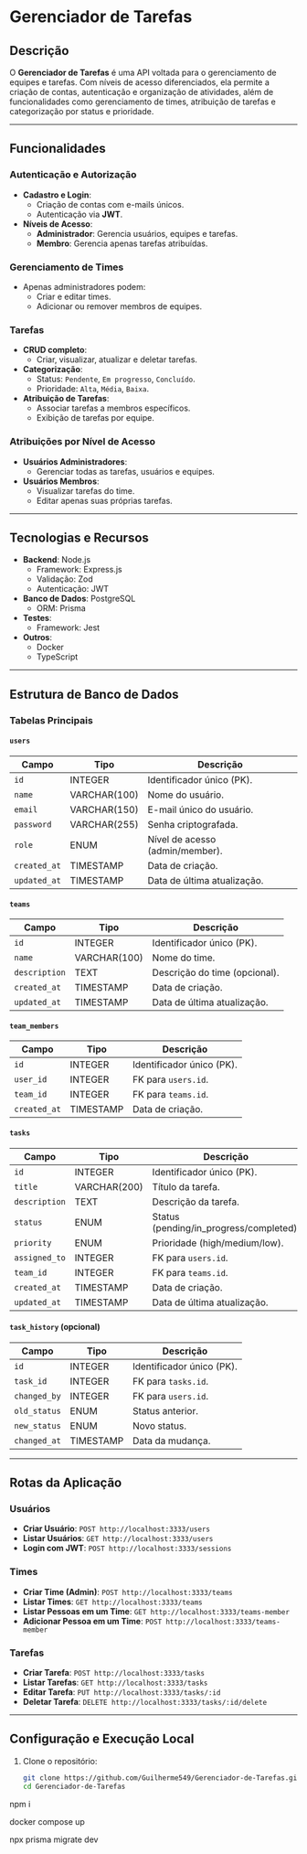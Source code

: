# Gerenciador de Tarefas

## Descrição

O **Gerenciador de Tarefas** é uma API voltada para o gerenciamento de equipes e tarefas. Com níveis de acesso diferenciados, ela permite a criação de contas, autenticação e organização de atividades, além de funcionalidades como gerenciamento de times, atribuição de tarefas e categorização por status e prioridade.

---

## Funcionalidades

### Autenticação e Autorização
- **Cadastro e Login**:
  - Criação de contas com e-mails únicos.
  - Autenticação via **JWT**.
- **Níveis de Acesso**:
  - **Administrador**: Gerencia usuários, equipes e tarefas.
  - **Membro**: Gerencia apenas tarefas atribuídas.

### Gerenciamento de Times
- Apenas administradores podem:
  - Criar e editar times.
  - Adicionar ou remover membros de equipes.

### Tarefas
- **CRUD completo**:
  - Criar, visualizar, atualizar e deletar tarefas.
- **Categorização**:
  - Status: `Pendente`, `Em progresso`, `Concluído`.
  - Prioridade: `Alta`, `Média`, `Baixa`.
- **Atribuição de Tarefas**:
  - Associar tarefas a membros específicos.
  - Exibição de tarefas por equipe.

### Atribuições por Nível de Acesso
- **Usuários Administradores**:
  - Gerenciar todas as tarefas, usuários e equipes.
- **Usuários Membros**:
  - Visualizar tarefas do time.
  - Editar apenas suas próprias tarefas.

---

## Tecnologias e Recursos

- **Backend**: Node.js
  - Framework: Express.js
  - Validação: Zod
  - Autenticação: JWT
- **Banco de Dados**: PostgreSQL
  - ORM: Prisma
- **Testes**:
  - Framework: Jest
- **Outros**:
  - Docker
  - TypeScript

---

## Estrutura de Banco de Dados

### Tabelas Principais

#### `users`
| Campo       | Tipo          | Descrição                        |
|-------------|---------------|----------------------------------|
| `id`        | INTEGER       | Identificador único (PK).        |
| `name`      | VARCHAR(100)  | Nome do usuário.                 |
| `email`     | VARCHAR(150)  | E-mail único do usuário.         |
| `password`  | VARCHAR(255)  | Senha criptografada.             |
| `role`      | ENUM          | Nível de acesso (admin/member).  |
| `created_at`| TIMESTAMP     | Data de criação.                 |
| `updated_at`| TIMESTAMP     | Data de última atualização.      |

#### `teams`
| Campo       | Tipo          | Descrição                        |
|-------------|---------------|----------------------------------|
| `id`        | INTEGER       | Identificador único (PK).        |
| `name`      | VARCHAR(100)  | Nome do time.                    |
| `description`| TEXT         | Descrição do time (opcional).    |
| `created_at`| TIMESTAMP     | Data de criação.                 |
| `updated_at`| TIMESTAMP     | Data de última atualização.      |

#### `team_members`
| Campo       | Tipo          | Descrição                        |
|-------------|---------------|----------------------------------|
| `id`        | INTEGER       | Identificador único (PK).        |
| `user_id`   | INTEGER       | FK para `users.id`.              |
| `team_id`   | INTEGER       | FK para `teams.id`.              |
| `created_at`| TIMESTAMP     | Data de criação.                 |

#### `tasks`
| Campo       | Tipo          | Descrição                        |
|-------------|---------------|----------------------------------|
| `id`        | INTEGER       | Identificador único (PK).        |
| `title`     | VARCHAR(200)  | Título da tarefa.                |
| `description`| TEXT         | Descrição da tarefa.             |
| `status`    | ENUM          | Status (pending/in_progress/completed). |
| `priority`  | ENUM          | Prioridade (high/medium/low).    |
| `assigned_to`| INTEGER      | FK para `users.id`.              |
| `team_id`   | INTEGER       | FK para `teams.id`.              |
| `created_at`| TIMESTAMP     | Data de criação.                 |
| `updated_at`| TIMESTAMP     | Data de última atualização.      |

#### `task_history` (opcional)
| Campo       | Tipo          | Descrição                        |
|-------------|---------------|----------------------------------|
| `id`        | INTEGER       | Identificador único (PK).        |
| `task_id`   | INTEGER       | FK para `tasks.id`.              |
| `changed_by`| INTEGER       | FK para `users.id`.              |
| `old_status`| ENUM          | Status anterior.                 |
| `new_status`| ENUM          | Novo status.                     |
| `changed_at`| TIMESTAMP     | Data da mudança.                 |

---

## Rotas da Aplicação

### Usuários
- **Criar Usuário**: `POST http://localhost:3333/users`
- **Listar Usuários**: `GET http://localhost:3333/users`
- **Login com JWT**: `POST http://localhost:3333/sessions`

### Times
- **Criar Time (Admin)**: `POST http://localhost:3333/teams`
- **Listar Times**: `GET http://localhost:3333/teams`
- **Listar Pessoas em um Time**: `GET http://localhost:3333/teams-member`
- **Adicionar Pessoa em um Time**: `POST http://localhost:3333/teams-member`

### Tarefas
- **Criar Tarefa**: `POST http://localhost:3333/tasks`
- **Listar Tarefas**: `GET http://localhost:3333/tasks`
- **Editar Tarefa**: `PUT http://localhost:3333/tasks/:id`
- **Deletar Tarefa**: `DELETE http://localhost:3333/tasks/:id/delete`

---

## Configuração e Execução Local

1. Clone o repositório:
   ```bash
   git clone https://github.com/Guilherme549/Gerenciador-de-Tarefas.git
   cd Gerenciador-de-Tarefas

npm i

docker compose up

npx prisma migrate dev


